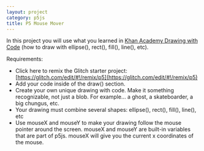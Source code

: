 ```yaml
---
layout: project
category: p5js
title: P5 Mouse Mover
---
```


In this project you will use what you learned in [Khan Academy Drawing with Code](https://www.khanacademy.org/computing/computer-programming/programming/drawing-basics/pc/challenge-waving-snowman) (how to draw with ellipse(), rect(), fill(), line(), etc).

Requirements:

  - Click here to remix the Glitch starter project: [https://glitch.com/edit/#!/remix/p5](https://glitch.com/edit/#!/remix/p5)
  - Add your code inside of the draw() section.
  - Create your own unique drawing with code. Make it something recognizable, not just a blob. For example... a ghost, a skateboarder, a big chungus, etc.
  - Your drawing must combine several shapes: ellipse(), rect(), fill(), line(), etc
  - Use mouseX and mouseY to make your drawing follow the mouse pointer around the screen. mouseX and mouseY are built-in variables that are part of p5js. mouseX will give you the current x coordinates of the mouse.
